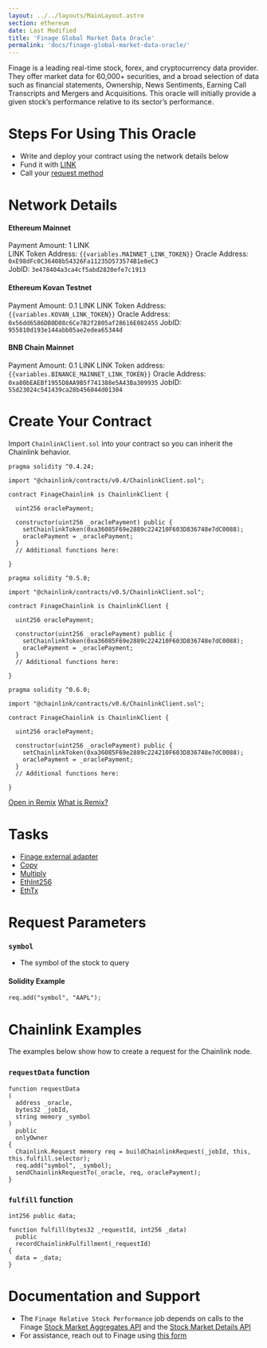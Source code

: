 ```yaml
---
layout: ../../layouts/MainLayout.astro
section: ethereum
date: Last Modified
title: 'Finage Global Market Data Oracle'
permalink: 'docs/finage-global-market-data-oracle/'
---
```


Finage is a leading real-time stock, forex, and cryptocurrency data provider. They offer market data for 60,000+ securities, and a broad selection of data such as financial statements, Ownership, News Sentiments, Earning Call Transcripts and Mergers and Acquisitions. This oracle will initially provide a given stock’s performance relative to its sector’s performance.

# Steps For Using This Oracle

- Write and deploy your contract using the network details below
- Fund it with [LINK](../link-token-contracts/)
- Call your [request method](./#chainlink-examples)

# Network Details

#### Ethereum Mainnet

Payment Amount: 1 LINK  
LINK Token Address: `{{variables.MAINNET_LINK_TOKEN}}`
Oracle Address: `0xE98dFc0C36408b54326Fa11235D573574B1e8eC3`  
JobID: `3e478404a3ca4cf5abd2820efe7c1913`

#### Ethereum Kovan Testnet

Payment Amount: 0.1 LINK
LINK Token Address: `{{variables.KOVAN_LINK_TOKEN}}`
Oracle Address: `0x56dd6586DB0D08c6Ce7B2f2805af28616E082455`
JobID: `955810d193e144abb85ae2edea65344d`

#### BNB Chain Mainnet

Payment Amount: 0.1 LINK
LINK Token address:`{{variables.BINANCE_MAINNET_LINK_TOKEN}}`
Oracle Address: `0xa80bEAEBf1955D8AA9B5f741388e5A43Ba309935`
JobID: `55d23024c541439ca28b456044d01304`

# Create Your Contract

Import `ChainlinkClient.sol` into your contract so you can inherit the Chainlink behavior.

```solidity Solidity 4
pragma solidity ^0.4.24;

import "@chainlink/contracts/v0.4/ChainlinkClient.sol";

contract FinageChainlink is ChainlinkClient {

  uint256 oraclePayment;

  constructor(uint256 _oraclePayment) public {
    setChainlinkToken(0xa36085F69e2889c224210F603D836748e7dC0088);
    oraclePayment = _oraclePayment;
  }
  // Additional functions here:

}
```

```solidity Solidity 5
pragma solidity ^0.5.0;

import "@chainlink/contracts/v0.5/ChainlinkClient.sol";

contract FinageChainlink is ChainlinkClient {

  uint256 oraclePayment;

  constructor(uint256 _oraclePayment) public {
    setChainlinkToken(0xa36085F69e2889c224210F603D836748e7dC0088);
    oraclePayment = _oraclePayment;
  }
  // Additional functions here:

}
```

```solidity Solidity 6
pragma solidity ^0.6.0;

import "@chainlink/contracts/v0.6/ChainlinkClient.sol";

contract FinageChainlink is ChainlinkClient {

  uint256 oraclePayment;

  constructor(uint256 _oraclePayment) public {
    setChainlinkToken(0xa36085F69e2889c224210F603D836748e7dC0088);
    oraclePayment = _oraclePayment;
  }
  // Additional functions here:

}
```

<div class="remix-callout">
    <a href="https://remix.ethereum.org/#url=https://docs.chain.link/samples/DataProviders/Finage.sol" target="_blank" >Open in Remix</a>
    <a href="/docs/conceptual-overview/#what-is-remix" >What is Remix?</a>
</div>

# Tasks

- [Finage external adapter](https://github.com/smartcontractkit/external-adapters-js/tree/develop/packages/sources/finage)
- [Copy](../core-adapters/#copy)
- [Multiply](../core-adapters/#multiply)
- [EthInt256](../core-adapters/#ethint256)
- [EthTx](../core-adapters/#ethtx)

# Request Parameters

### `symbol`

- The symbol of the stock to query

#### Solidity Example

`req.add("symbol", "AAPL");`

# Chainlink Examples

The examples below show how to create a request for the Chainlink node.

### `requestData` function

```solidity
function requestData
(
  address _oracle,
  bytes32 _jobId,
  string memory _symbol
)
  public
  onlyOwner
{
  Chainlink.Request memory req = buildChainlinkRequest(_jobId, this, this.fulfill.selector);
  req.add("symbol", _symbol);
  sendChainlinkRequestTo(_oracle, req, oraclePayment);
}
```

### `fulfill` function

```solidity
int256 public data;

function fulfill(bytes32 _requestId, int256 _data)
  public
  recordChainlinkFulfillment(_requestId)
{
  data = _data;
}
```

# Documentation and Support

- The `Finage Relative Stock Performance` job depends on calls to the Finage <a href="https://finage.co.uk/docs/api/stock-market-aggregates-api" target="_blank">Stock Market Aggregates API</a> and the <a href="https://finage.co.uk/docs/api/stock-market-details-api" target="_blank">Stock Market Details API</a>
- For assistance, reach out to Finage using <a href="https://finage.co.uk/consultation" target="_blank">this form</a>
